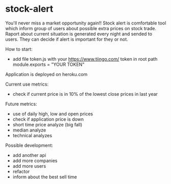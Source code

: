 # stock-alert
You'll never miss a market opportunity again!!
Stock alert is comfortable tool which inform group of users about possible extra prices on stock trade.
Raport about current situation is generated every night and sended to users. They can decide if alert is important for they or not.

How to start:
 - add file token.js with your https://www.tiingo.com/ token in root path
 	module.exports = "YOUR TOKEN"

Application is deployed on heroku.com

Current use metrics:
 - check if current price is in 10% of the lowest close prices in last year

 Future metrics:
  - use of daily high, low and open prices
  - check if application price is down
  - short time price analyze (big fall)
  - median analyze
  - technical analyzes

 Possible development:
  - add another api
  - add more companies
  - add more users
  - refactor
  - inform about the best sell time
